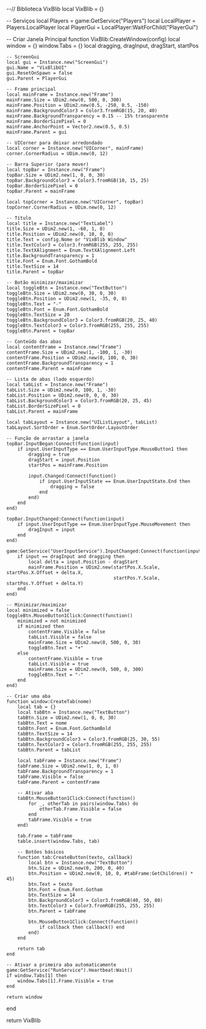 --// Biblioteca VixBlib
local VixBlib = {}

-- Serviços
local Players = game:GetService("Players")
local LocalPlayer = Players.LocalPlayer
local PlayerGui = LocalPlayer:WaitForChild("PlayerGui")

-- Criar Janela Principal
function VixBlib:CreateWindow(config)
    local window = {}
    window.Tabs = {}
    local dragging, dragInput, dragStart, startPos

    -- ScreenGui
    local gui = Instance.new("ScreenGui")
    gui.Name = "VixBlibUI"
    gui.ResetOnSpawn = false
    gui.Parent = PlayerGui

    -- Frame principal
    local mainFrame = Instance.new("Frame")
    mainFrame.Size = UDim2.new(0, 500, 0, 300)
    mainFrame.Position = UDim2.new(0.5, -250, 0.5, -150)
    mainFrame.BackgroundColor3 = Color3.fromRGB(15, 20, 40)
    mainFrame.BackgroundTransparency = 0.15 -- 15% transparente
    mainFrame.BorderSizePixel = 0
    mainFrame.AnchorPoint = Vector2.new(0.5, 0.5)
    mainFrame.Parent = gui

    -- UICorner para deixar arredondado
    local corner = Instance.new("UICorner", mainFrame)
    corner.CornerRadius = UDim.new(0, 12)

    -- Barra Superior (para mover)
    local topBar = Instance.new("Frame")
    topBar.Size = UDim2.new(1, 0, 0, 30)
    topBar.BackgroundColor3 = Color3.fromRGB(10, 15, 25)
    topBar.BorderSizePixel = 0
    topBar.Parent = mainFrame

    local topCorner = Instance.new("UICorner", topBar)
    topCorner.CornerRadius = UDim.new(0, 12)

    -- Título
    local title = Instance.new("TextLabel")
    title.Size = UDim2.new(1, -60, 1, 0)
    title.Position = UDim2.new(0, 10, 0, 0)
    title.Text = config.Nome or "VixBlib Window"
    title.TextColor3 = Color3.fromRGB(255, 255, 255)
    title.TextXAlignment = Enum.TextXAlignment.Left
    title.BackgroundTransparency = 1
    title.Font = Enum.Font.GothamBold
    title.TextSize = 14
    title.Parent = topBar

    -- Botão minimizar/maximizar
    local toggleBtn = Instance.new("TextButton")
    toggleBtn.Size = UDim2.new(0, 30, 0, 30)
    toggleBtn.Position = UDim2.new(1, -35, 0, 0)
    toggleBtn.Text = "-"
    toggleBtn.Font = Enum.Font.GothamBold
    toggleBtn.TextSize = 20
    toggleBtn.BackgroundColor3 = Color3.fromRGB(20, 25, 40)
    toggleBtn.TextColor3 = Color3.fromRGB(255, 255, 255)
    toggleBtn.Parent = topBar

    -- Conteúdo das abas
    local contentFrame = Instance.new("Frame")
    contentFrame.Size = UDim2.new(1, -100, 1, -30)
    contentFrame.Position = UDim2.new(0, 100, 0, 30)
    contentFrame.BackgroundTransparency = 1
    contentFrame.Parent = mainFrame

    -- Lista de abas (lado esquerdo)
    local tabList = Instance.new("Frame")
    tabList.Size = UDim2.new(0, 100, 1, -30)
    tabList.Position = UDim2.new(0, 0, 0, 30)
    tabList.BackgroundColor3 = Color3.fromRGB(20, 25, 45)
    tabList.BorderSizePixel = 0
    tabList.Parent = mainFrame

    local tabLayout = Instance.new("UIListLayout", tabList)
    tabLayout.SortOrder = Enum.SortOrder.LayoutOrder

    -- Função de arrastar a janela
    topBar.InputBegan:Connect(function(input)
        if input.UserInputType == Enum.UserInputType.MouseButton1 then
            dragging = true
            dragStart = input.Position
            startPos = mainFrame.Position

            input.Changed:Connect(function()
                if input.UserInputState == Enum.UserInputState.End then
                    dragging = false
                end
            end)
        end
    end)

    topBar.InputChanged:Connect(function(input)
        if input.UserInputType == Enum.UserInputType.MouseMovement then
            dragInput = input
        end
    end)

    game:GetService("UserInputService").InputChanged:Connect(function(input)
        if input == dragInput and dragging then
            local delta = input.Position - dragStart
            mainFrame.Position = UDim2.new(startPos.X.Scale, startPos.X.Offset + delta.X,
                                           startPos.Y.Scale, startPos.Y.Offset + delta.Y)
        end
    end)

    -- Minimizar/maximizar
    local minimized = false
    toggleBtn.MouseButton1Click:Connect(function()
        minimized = not minimized
        if minimized then
            contentFrame.Visible = false
            tabList.Visible = false
            mainFrame.Size = UDim2.new(0, 500, 0, 30)
            toggleBtn.Text = "+"
        else
            contentFrame.Visible = true
            tabList.Visible = true
            mainFrame.Size = UDim2.new(0, 500, 0, 300)
            toggleBtn.Text = "-"
        end
    end)

    -- Criar uma aba
    function window:CreateTab(nome)
        local tab = {}
        local tabBtn = Instance.new("TextButton")
        tabBtn.Size = UDim2.new(1, 0, 0, 30)
        tabBtn.Text = nome
        tabBtn.Font = Enum.Font.GothamBold
        tabBtn.TextSize = 14
        tabBtn.BackgroundColor3 = Color3.fromRGB(25, 30, 55)
        tabBtn.TextColor3 = Color3.fromRGB(255, 255, 255)
        tabBtn.Parent = tabList

        local tabFrame = Instance.new("Frame")
        tabFrame.Size = UDim2.new(1, 0, 1, 0)
        tabFrame.BackgroundTransparency = 1
        tabFrame.Visible = false
        tabFrame.Parent = contentFrame

        -- Ativar aba
        tabBtn.MouseButton1Click:Connect(function()
            for _, otherTab in pairs(window.Tabs) do
                otherTab.Frame.Visible = false
            end
            tabFrame.Visible = true
        end)

        tab.Frame = tabFrame
        table.insert(window.Tabs, tab)

        -- Botões básicos
        function tab:CreateButton(texto, callback)
            local btn = Instance.new("TextButton")
            btn.Size = UDim2.new(0, 200, 0, 40)
            btn.Position = UDim2.new(0, 10, 0, #tabFrame:GetChildren() * 45)
            btn.Text = texto
            btn.Font = Enum.Font.Gotham
            btn.TextSize = 14
            btn.BackgroundColor3 = Color3.fromRGB(40, 50, 80)
            btn.TextColor3 = Color3.fromRGB(255, 255, 255)
            btn.Parent = tabFrame

            btn.MouseButton1Click:Connect(function()
                if callback then callback() end
            end)
        end

        return tab
    end

    -- Ativar a primeira aba automaticamente
    game:GetService("RunService").Heartbeat:Wait()
    if window.Tabs[1] then
        window.Tabs[1].Frame.Visible = true
    end

    return window
end

return VixBlib
